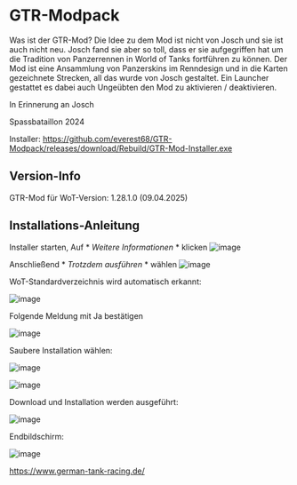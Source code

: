 # GTR-Modpack
Was ist der GTR-Mod?
Die Idee zu dem Mod ist nicht von Josch und sie ist auch nicht neu. Josch fand sie aber so toll, dass er sie aufgegriffen hat um die Tradition von Panzerrennen in World of Tanks fortführen zu können. Der Mod ist eine Ansammlung von Panzerskins im Renndesign und in die Karten gezeichnete Strecken, all das wurde von Josch gestaltet. Ein Launcher gestattet es dabei auch Ungeübten den Mod zu aktivieren / deaktivieren.

In Erinnerung an Josch

Spassbataillon 2024


Installer: https://github.com/everest68/GTR-Modpack/releases/download/Rebuild/GTR-Mod-Installer.exe

## Version-Info
GTR-Mod für WoT-Version: 1.28.1.0 (09.04.2025)



## Installations-Anleitung
Installer starten, Auf * *Weitere Informationen* * klicken
![image](https://github.com/user-attachments/assets/8c24aca9-0575-4541-9f82-8bed47a91bbb)

Anschließend * *Trotzdem ausführen* * wählen
![image](https://github.com/user-attachments/assets/3eb35011-c2c0-4895-8e5f-7e1b304b4d67)

WoT-Standardverzeichnis wird automatisch erkannt:

![image](https://github.com/user-attachments/assets/f272e3c3-5e29-4ef8-90e3-8c797cbc7137)

Folgende Meldung mit Ja bestätigen

![image](https://github.com/user-attachments/assets/5101c8dc-085d-4057-a7e8-1f054dc55fb5)

Saubere Installation wählen:

![image](https://github.com/user-attachments/assets/1399c3c1-29ff-4fcd-9423-02675dc8df73)

![image](https://github.com/user-attachments/assets/ad753cf5-68c9-4ea0-9c28-327486ce34a2)

Download und Installation werden ausgeführt:

![image](https://github.com/user-attachments/assets/55e8f369-e492-4b79-9af5-1da3b5c0a291)

Endbildschirm:

![image](https://github.com/user-attachments/assets/960391af-5aca-4032-8051-64325b542300)


https://www.german-tank-racing.de/







